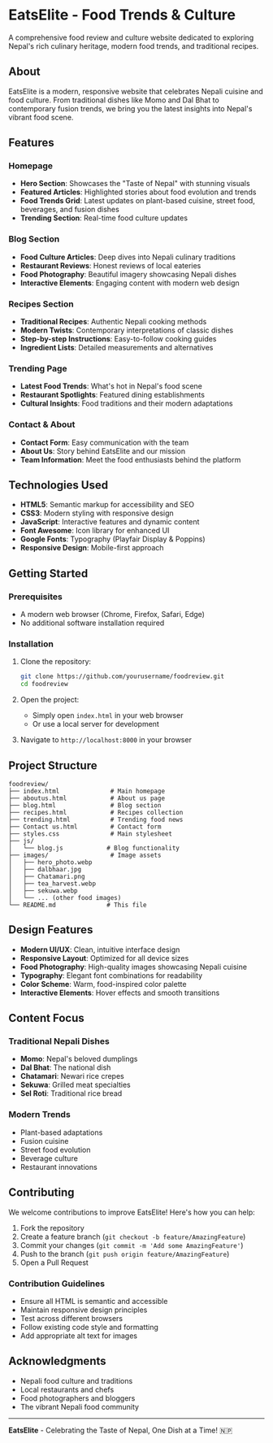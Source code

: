 # EatsElite - Food Trends & Culture

A comprehensive food review and culture website dedicated to exploring Nepal's rich culinary heritage, modern food trends, and traditional recipes.

##  About

EatsElite is a modern, responsive website that celebrates Nepali cuisine and food culture. From traditional dishes like Momo and Dal Bhat to contemporary fusion trends, we bring you the latest insights into Nepal's vibrant food scene.

##  Features

###  Homepage
- **Hero Section**: Showcases the "Taste of Nepal" with stunning visuals
- **Featured Articles**: Highlighted stories about food evolution and trends
- **Food Trends Grid**: Latest updates on plant-based cuisine, street food, beverages, and fusion dishes
- **Trending Section**: Real-time food culture updates

###  Blog Section
- **Food Culture Articles**: Deep dives into Nepali culinary traditions
- **Restaurant Reviews**: Honest reviews of local eateries
- **Food Photography**: Beautiful imagery showcasing Nepali dishes
- **Interactive Elements**: Engaging content with modern web design

###  Recipes Section
- **Traditional Recipes**: Authentic Nepali cooking methods
- **Modern Twists**: Contemporary interpretations of classic dishes
- **Step-by-step Instructions**: Easy-to-follow cooking guides
- **Ingredient Lists**: Detailed measurements and alternatives

###  Trending Page
- **Latest Food Trends**: What's hot in Nepal's food scene
- **Restaurant Spotlights**: Featured dining establishments
- **Cultural Insights**: Food traditions and their modern adaptations

###  Contact & About
- **Contact Form**: Easy communication with the team
- **About Us**: Story behind EatsElite and our mission
- **Team Information**: Meet the food enthusiasts behind the platform

##  Technologies Used

- **HTML5**: Semantic markup for accessibility and SEO
- **CSS3**: Modern styling with responsive design
- **JavaScript**: Interactive features and dynamic content
- **Font Awesome**: Icon library for enhanced UI
- **Google Fonts**: Typography (Playfair Display & Poppins)
- **Responsive Design**: Mobile-first approach

##  Getting Started

### Prerequisites
- A modern web browser (Chrome, Firefox, Safari, Edge)
- No additional software installation required

### Installation
1. Clone the repository:
   ```bash
   git clone https://github.com/yourusername/foodreview.git
   cd foodreview
   ```

2. Open the project:
   - Simply open `index.html` in your web browser
   - Or use a local server for development

3. Navigate to `http://localhost:8000` in your browser

##  Project Structure

```
foodreview/
├── index.html              # Main homepage
├── aboutus.html            # About us page
├── blog.html               # Blog section
├── recipes.html            # Recipes collection
├── trending.html           # Trending food news
├── Contact us.html         # Contact form
├── styles.css              # Main stylesheet
├── js/
│   └── blog.js            # Blog functionality
├── images/                 # Image assets
│   ├── hero_photo.webp
│   ├── dalbhaar.jpg
│   ├── Chatamari.png
│   ├── tea_harvest.webp
│   ├── sekuwa.webp
│   └── ... (other food images)
└── README.md              # This file
```

##  Design Features

- **Modern UI/UX**: Clean, intuitive interface design
- **Responsive Layout**: Optimized for all device sizes
- **Food Photography**: High-quality images showcasing Nepali cuisine
- **Typography**: Elegant font combinations for readability
- **Color Scheme**: Warm, food-inspired color palette
- **Interactive Elements**: Hover effects and smooth transitions

##  Content Focus

### Traditional Nepali Dishes
- **Momo**: Nepal's beloved dumplings
- **Dal Bhat**: The national dish
- **Chatamari**: Newari rice crepes
- **Sekuwa**: Grilled meat specialties
- **Sel Roti**: Traditional rice bread

### Modern Trends
- Plant-based adaptations
- Fusion cuisine
- Street food evolution
- Beverage culture
- Restaurant innovations

##  Contributing

We welcome contributions to improve EatsElite! Here's how you can help:

1. Fork the repository
2. Create a feature branch (`git checkout -b feature/AmazingFeature`)
3. Commit your changes (`git commit -m 'Add some AmazingFeature'`)
4. Push to the branch (`git push origin feature/AmazingFeature`)
5. Open a Pull Request

### Contribution Guidelines
- Ensure all HTML is semantic and accessible
- Maintain responsive design principles
- Test across different browsers
- Follow existing code style and formatting
- Add appropriate alt text for images

##  Acknowledgments

- Nepali food culture and traditions
- Local restaurants and chefs
- Food photographers and bloggers
- The vibrant Nepali food community

---

**EatsElite** - Celebrating the Taste of Nepal, One Dish at a Time! 🇳🇵
